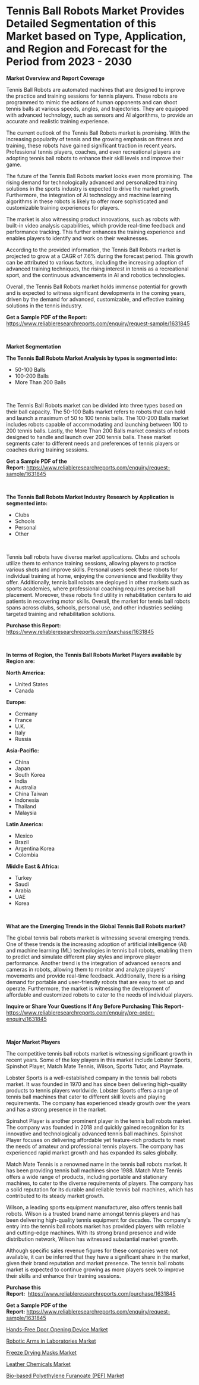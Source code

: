 <p><h1>Tennis Ball Robots Market Provides Detailed Segmentation of this Market based on Type, Application, and Region and Forecast for the Period from 2023 - 2030</h1></p><p><strong>Market Overview and Report Coverage</strong></p>
<p><p>Tennis Ball Robots are automated machines that are designed to improve the practice and training sessions for tennis players. These robots are programmed to mimic the actions of human opponents and can shoot tennis balls at various speeds, angles, and trajectories. They are equipped with advanced technology, such as sensors and AI algorithms, to provide an accurate and realistic training experience.</p><p>The current outlook of the Tennis Ball Robots market is promising. With the increasing popularity of tennis and the growing emphasis on fitness and training, these robots have gained significant traction in recent years. Professional tennis players, coaches, and even recreational players are adopting tennis ball robots to enhance their skill levels and improve their game.</p><p>The future of the Tennis Ball Robots market looks even more promising. The rising demand for technologically advanced and personalized training solutions in the sports industry is expected to drive the market growth. Furthermore, the integration of AI technology and machine learning algorithms in these robots is likely to offer more sophisticated and customizable training experiences for players.</p><p>The market is also witnessing product innovations, such as robots with built-in video analysis capabilities, which provide real-time feedback and performance tracking. This further enhances the training experience and enables players to identify and work on their weaknesses.</p><p>According to the provided information, the Tennis Ball Robots market is projected to grow at a CAGR of 7.6% during the forecast period. This growth can be attributed to various factors, including the increasing adoption of advanced training techniques, the rising interest in tennis as a recreational sport, and the continuous advancements in AI and robotics technologies.</p><p>Overall, the Tennis Ball Robots market holds immense potential for growth and is expected to witness significant developments in the coming years, driven by the demand for advanced, customizable, and effective training solutions in the tennis industry.</p></p>
<p><strong>Get a Sample PDF of the Report:</strong> <a href="https://www.reliableresearchreports.com/enquiry/request-sample/1631845">https://www.reliableresearchreports.com/enquiry/request-sample/1631845</a></p>
<p>&nbsp;</p>
<p><strong>Market Segmentation</strong></p>
<p><strong>The Tennis Ball Robots Market Analysis by types is segmented into:</strong></p>
<p><ul><li>50-100 Balls</li><li>100-200 Balls</li><li>More Than 200 Balls</li></ul></p>
<p>&nbsp;</p>
<p><p>The Tennis Ball Robots market can be divided into three types based on their ball capacity. The 50-100 Balls market refers to robots that can hold and launch a maximum of 50 to 100 tennis balls. The 100-200 Balls market includes robots capable of accommodating and launching between 100 to 200 tennis balls. Lastly, the More Than 200 Balls market consists of robots designed to handle and launch over 200 tennis balls. These market segments cater to different needs and preferences of tennis players or coaches during training sessions.</p></p>
<p><strong>Get a Sample PDF of the Report:</strong>&nbsp;<a href="https://www.reliableresearchreports.com/enquiry/request-sample/1631845">https://www.reliableresearchreports.com/enquiry/request-sample/1631845</a></p>
<p>&nbsp;</p>
<p><strong>The Tennis Ball Robots Market Industry Research by Application is segmented into:</strong></p>
<p><ul><li>Clubs</li><li>Schools</li><li>Personal</li><li>Other</li></ul></p>
<p>&nbsp;</p>
<p><p>Tennis ball robots have diverse market applications. Clubs and schools utilize them to enhance training sessions, allowing players to practice various shots and improve skills. Personal users seek these robots for individual training at home, enjoying the convenience and flexibility they offer. Additionally, tennis ball robots are deployed in other markets such as sports academies, where professional coaching requires precise ball placement. Moreover, these robots find utility in rehabilitation centers to aid patients in recovering motor skills. Overall, the market for tennis ball robots spans across clubs, schools, personal use, and other industries seeking targeted training and rehabilitation solutions.</p></p>
<p><strong>Purchase this Report:</strong>&nbsp; <a href="https://www.reliableresearchreports.com/purchase/1631845">https://www.reliableresearchreports.com/purchase/1631845</a></p>
<p>&nbsp;</p>
<p><strong>In terms of Region, the Tennis Ball Robots Market Players available by Region are:</strong></p>
<p>
    <p> <strong> North America: </strong>
        <ul>
            <li>United States</li>
            <li>Canada</li>
        </ul>
        </p> 
    <p> <strong> Europe: </strong>
        <ul>
            <li>Germany</li>
            <li>France</li>
            <li>U.K.</li>
            <li>Italy</li>
            <li>Russia</li>
        </ul>
        </p> 
    <p> <strong> Asia-Pacific: </strong>
        <ul>
            <li>China</li>
            <li>Japan</li>
            <li>South Korea</li>
            <li>India</li>
            <li>Australia</li>
            <li>China Taiwan</li>
            <li>Indonesia</li>
            <li>Thailand</li>
            <li>Malaysia</li>
        </ul>
        </p> 
    <p> <strong> Latin America: </strong>
        <ul>
            <li>Mexico</li>
            <li>Brazil</li>
            <li>Argentina Korea</li>
            <li>Colombia</li>
        </ul>
        </p> 
    <p> <strong> Middle East & Africa: </strong>
        <ul>
            <li>Turkey</li>
            <li>Saudi</li>
            <li>Arabia</li>
            <li>UAE</li>
            <li>Korea</li>
        </ul>
    </p>
    </p>
<p>&nbsp;</p>
<p><strong>What are the Emerging Trends in the Global Tennis Ball Robots market?</strong></p>
<p><p>The global tennis ball robots market is witnessing several emerging trends. One of these trends is the increasing adoption of artificial intelligence (AI) and machine learning (ML) technologies in tennis ball robots, enabling them to predict and simulate different play styles and improve player performance. Another trend is the integration of advanced sensors and cameras in robots, allowing them to monitor and analyze players' movements and provide real-time feedback. Additionally, there is a rising demand for portable and user-friendly robots that are easy to set up and operate. Furthermore, the market is witnessing the development of affordable and customized robots to cater to the needs of individual players.</p></p>
<p><strong>Inquire or Share Your Questions If Any Before Purchasing This Report</strong>- <a href="https://www.reliableresearchreports.com/enquiry/pre-order-enquiry/1631845">https://www.reliableresearchreports.com/enquiry/pre-order-enquiry/1631845</a></p>
<p>&nbsp;</p>
<p><strong>Major Market Players</strong></p>
<p><p>The competitive tennis ball robots market is witnessing significant growth in recent years. Some of the key players in this market include Lobster Sports, Spinshot Player, Match Mate Tennis, Wilson, Sports Tutor, and Playmate.</p><p>Lobster Sports is a well-established company in the tennis ball robots market. It was founded in 1970 and has since been delivering high-quality products to tennis players worldwide. Lobster Sports offers a range of tennis ball machines that cater to different skill levels and playing requirements. The company has experienced steady growth over the years and has a strong presence in the market.</p><p>Spinshot Player is another prominent player in the tennis ball robots market. The company was founded in 2018 and quickly gained recognition for its innovative and technologically advanced tennis ball machines. Spinshot Player focuses on delivering affordable yet feature-rich products to meet the needs of amateur and professional tennis players. The company has experienced rapid market growth and has expanded its sales globally.</p><p>Match Mate Tennis is a renowned name in the tennis ball robots market. It has been providing tennis ball machines since 1988. Match Mate Tennis offers a wide range of products, including portable and stationary machines, to cater to the diverse requirements of players. The company has a solid reputation for its durable and reliable tennis ball machines, which has contributed to its steady market growth.</p><p>Wilson, a leading sports equipment manufacturer, also offers tennis ball robots. Wilson is a trusted brand name amongst tennis players and has been delivering high-quality tennis equipment for decades. The company's entry into the tennis ball robots market has provided players with reliable and cutting-edge machines. With its strong brand presence and wide distribution network, Wilson has witnessed substantial market growth.</p><p>Although specific sales revenue figures for these companies were not available, it can be inferred that they have a significant share in the market, given their brand reputation and market presence. The tennis ball robots market is expected to continue growing as more players seek to improve their skills and enhance their training sessions.</p></p>
<p><strong>Purchase this Report:</strong>&nbsp;&nbsp;<a href="https://www.reliableresearchreports.com/purchase/1631845">https://www.reliableresearchreports.com/purchase/1631845</a></p>
<p></p>
<p><strong>Get a Sample PDF of the Report:</strong>&nbsp;<a href="https://www.reliableresearchreports.com/enquiry/request-sample/1631845">https://www.reliableresearchreports.com/enquiry/request-sample/1631845</a></p>
<p><p><a href="https://www.linkedin.com/pulse/hands-free-door-opening-device-market-size-share-amp-trends-tvdve/">Hands-Free Door Opening Device Market</a></p><p><a href="https://github.com/Chiragrp24/Market-Research-Report-List-1/blob/main/robotic-arms-in-laboratories-market.md">Robotic Arms in Laboratories Market</a></p><p><a href="https://www.linkedin.com/pulse/freeze-drying-masks-market-research-report-provides-gmixe/">Freeze Drying Masks Market</a></p><p><a href="https://medium.com/@vincentalvarez1980/leather-chemicals-market-size-reveals-the-best-marketing-channels-in-global-industry-5e5e3166b18a">Leather Chemicals Market</a></p><p><a href="https://github.com/Chiragrp23/Market-Research-Report-List-1/blob/main/bio-based-polyethylene-furanoate-pef-market.md">Bio-based Polyethylene Furanoate (PEF) Market</a></p></p>